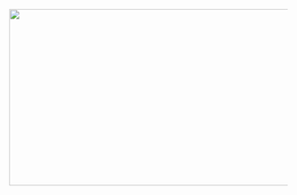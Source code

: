 
<a href="https://github.com/devxb/gitanimals">
  <img
    src="https://render.gitanimals.org/lines/jeff-0324?pet-id=644093585202874819"
    width="1000"
    height="320"
  />
</a>
  
